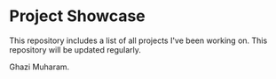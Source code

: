 # Project Showcase

This repository includes a list of all projects I've been working on. This repository will be updated regularly.

Ghazi Muharam.

